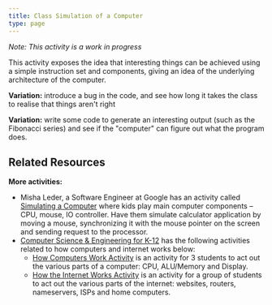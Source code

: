 ```yaml
---
title: Class Simulation of a Computer
type: page
---
```

*Note: This activity is a work in progress*

This activity exposes the idea that interesting things can be achieved using a simple instruction set and components, giving an idea of the underlying architecture of the computer.


**Variation:** introduce a bug in the code, and see how long it takes the class to realise that things aren't right

**Variation:** write some code to generate an interesting output (such as the Fibonacci series) and see if the "computer" can figure out what the program does.

## Related Resources

**More activities:**

- Misha Leder, a Software Engineer at Google has an activity called [Simulating a Computer](https://sites.google.com/site/childrenandtechnology/presentation-3-simulate-computer) where kids play main computer components – CPU, mouse, IO controller. Have them simulate calculator application by moving a mouse, synchronizing it with the mouse pointer on the screen and sending request to the processor.
- [Computer Science & Engineering for K-12](http://cse4k12.org/) has the following activities related to how computers and internet works below:
    - [How Computers Work Activity](http://cse4k12.org/how_computers_work/index.html) is an activity for 3 students to act out the various parts of a computer: CPU, ALU/Memory and Display.
    - [How the Internet Works Activity](http://cse4k12.org/internet/how-internet-works.html) is an activity for a group of students to act out the various parts of the internet: websites, routers, nameservers, ISPs and home computers.
